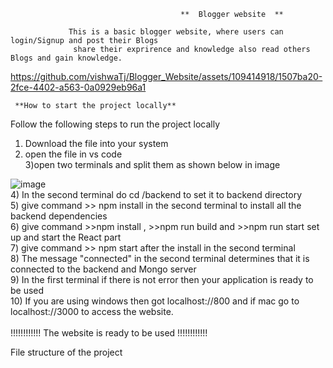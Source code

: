 

                                          **  Blogger website  **
                
                 This is a basic blogger website, where users can login/Signup and post their Blogs
                  share their exprirence and knowledge also read others Blogs and gain knowledge.

https://github.com/vishwaTj/Blogger_Website/assets/109414918/1507ba20-2fce-4402-a563-0a0929eb96a1

   
  
  
     **How to start the project locally**

Follow the following steps to run the project locally<br/>
1) Download the file into your system<br/>
2) open the file in vs code<br/>
3)open two terminals and split them as shown below in image <br/>

![image](https://github.com/vishwaTj/Blogger_Website/assets/109414918/6c1e6b65-1949-4feb-b55c-89918ceafca8)
<br/>
4) In the second terminal do cd /backend  to set it to backend directory<br/>
5) give command >> npm install in the second terminal to install all the backend dependencies<br/>
6) give command >>npm install , >>npm run build and >>npm run start set up and start the React part<br/>
7) give command >> npm start after the install in the second terminal <br/>
8) The message "connected" in the second terminal determines that it is connected to the backend and Mongo server<br/>
9) In the first terminal if there is not error then your application is ready to be used<br/>
10) If you are using windows then got localhost://800 and if mac go to localhost://3000 to access the website.<br/>
<br/>
    !!!!!!!!!!!!            The website is ready to be used           !!!!!!!!!!!!    
    
    
    
    
File structure of the project
